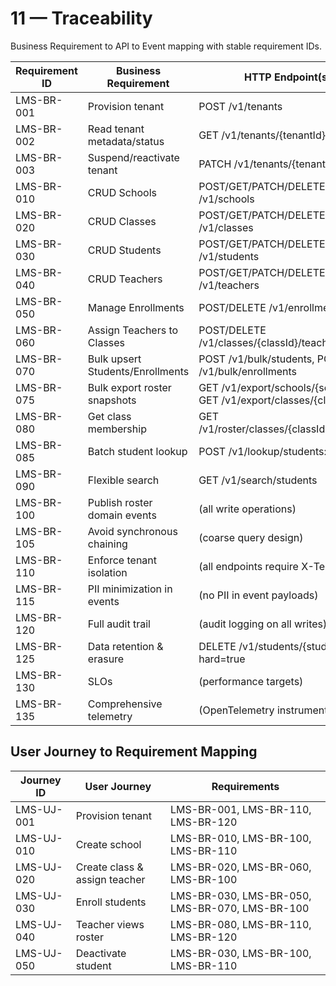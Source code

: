 # 11 — Traceability

Business Requirement to API to Event mapping with stable requirement IDs.

| Requirement ID | Business Requirement | HTTP Endpoint(s) | Event(s) |
|---|---|---|---|
| LMS-BR-001 | Provision tenant | POST /v1/tenants | TenantProvisioned |
| LMS-BR-002 | Read tenant metadata/status | GET /v1/tenants/{tenantId} | (query only) |
| LMS-BR-003 | Suspend/reactivate tenant | PATCH /v1/tenants/{tenantId} | TenantSuspended/TenantReactivated |
| LMS-BR-010 | CRUD Schools | POST/GET/PATCH/DELETE /v1/schools | SchoolCreated/Updated/Archived |
| LMS-BR-020 | CRUD Classes | POST/GET/PATCH/DELETE /v1/classes | ClassCreated/Updated/Archived |
| LMS-BR-030 | CRUD Students | POST/GET/PATCH/DELETE /v1/students | StudentCreated/Updated/Deactivated |
| LMS-BR-040 | CRUD Teachers | POST/GET/PATCH/DELETE /v1/teachers | TeacherCreated/Updated/Deactivated |
| LMS-BR-050 | Manage Enrollments | POST/DELETE /v1/enrollments | EnrollmentAdded/Removed |
| LMS-BR-060 | Assign Teachers to Classes | POST/DELETE /v1/classes/{classId}/teachers | TeacherAssignedToClass/TeacherUnassignedFromClass |
| LMS-BR-070 | Bulk upsert Students/Enrollments | POST /v1/bulk/students, POST /v1/bulk/enrollments | StudentCreated/Updated, EnrollmentAdded |
| LMS-BR-075 | Bulk export roster snapshots | GET /v1/export/schools/{schoolId}, GET /v1/export/classes/{classId} | (query only) |
| LMS-BR-080 | Get class membership | GET /v1/roster/classes/{classId}/members | (query only) |
| LMS-BR-085 | Batch student lookup | POST /v1/lookup/students:batch | (query only) |
| LMS-BR-090 | Flexible search | GET /v1/search/students | (query only) |
| LMS-BR-100 | Publish roster domain events | (all write operations) | (all domain events via Outbox) |
| LMS-BR-105 | Avoid synchronous chaining | (coarse query design) | (event-driven architecture) |
| LMS-BR-110 | Enforce tenant isolation | (all endpoints require X-Tenant-Id) | (all events include tenantId) |
| LMS-BR-115 | PII minimization in events | (no PII in event payloads) | (keys + minimal descriptors only) |
| LMS-BR-120 | Full audit trail | (audit logging on all writes) | (correlation/causation IDs) |
| LMS-BR-125 | Data retention & erasure | DELETE /v1/students/{studentId}?hard=true | (policy-driven scrubbing) |
| LMS-BR-130 | SLOs | (performance targets) | (monitoring/alerting) |
| LMS-BR-135 | Comprehensive telemetry | (OpenTelemetry instrumentation) | (traces, metrics, logs) |

## User Journey to Requirement Mapping

| Journey ID | User Journey | Requirements |
|---|---|---|
| LMS-UJ-001 | Provision tenant | LMS-BR-001, LMS-BR-110, LMS-BR-120 |
| LMS-UJ-010 | Create school | LMS-BR-010, LMS-BR-100, LMS-BR-110 |
| LMS-UJ-020 | Create class & assign teacher | LMS-BR-020, LMS-BR-060, LMS-BR-100 |
| LMS-UJ-030 | Enroll students | LMS-BR-030, LMS-BR-050, LMS-BR-070, LMS-BR-100 |
| LMS-UJ-040 | Teacher views roster | LMS-BR-080, LMS-BR-110, LMS-BR-120 |
| LMS-UJ-050 | Deactivate student | LMS-BR-030, LMS-BR-100, LMS-BR-110 |
